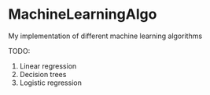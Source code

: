 # MachineLearningAlgo
My implementation of different machine learning algorithms 

TODO:
1. Linear regression
2. Decision trees
3. Logistic regression
